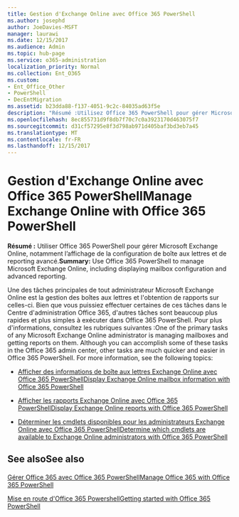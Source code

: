 ```yaml
---
title: Gestion d'Exchange Online avec Office 365 PowerShell
ms.author: josephd
author: JoeDavies-MSFT
manager: laurawi
ms.date: 12/15/2017
ms.audience: Admin
ms.topic: hub-page
ms.service: o365-administration
localization_priority: Normal
ms.collection: Ent_O365
ms.custom:
- Ent_Office_Other
- PowerShell
- DecEntMigration
ms.assetid: b23dda88-f137-4051-9c2c-84035ad63f5e
description: "Résumé :Utilisez Office 365 PowerShell pour gérer Microsoft Exchange Online, y compris la configuration des boîtes aux lettres et la création de rapports avancée."
ms.openlocfilehash: 8ec855731d9f8db7f70c7c0a3923170d463075f7
ms.sourcegitcommit: d31cf57295e8f3d798ab971d405baf3bd3eb7a45
ms.translationtype: MT
ms.contentlocale: fr-FR
ms.lasthandoff: 12/15/2017
---
```

# <a name="manage-exchange-online-with-office-365-powershell"></a><span data-ttu-id="5cdaf-103">Gestion d'Exchange Online avec Office 365 PowerShell</span><span class="sxs-lookup"><span data-stu-id="5cdaf-103">Manage Exchange Online with Office 365 PowerShell</span></span>

 <span data-ttu-id="5cdaf-104">**Résumé :** Utiliser Office 365 PowerShell pour gérer Microsoft Exchange Online, notamment l’affichage de la configuration de boîte aux lettres et de reporting avancé.</span><span class="sxs-lookup"><span data-stu-id="5cdaf-104">**Summary:** Use Office 365 PowerShell to manage Microsoft Exchange Online, including displaying mailbox configuration and advanced reporting.</span></span>
  
<span data-ttu-id="5cdaf-p101">Une des tâches principales de tout administrateur Microsoft Exchange Online est la gestion des boîtes aux lettres et l'obtention de rapports sur celles-ci. Bien que vous puissiez effectuer certaines de ces tâches dans le Centre d'administration Office 365, d'autres tâches sont beaucoup plus rapides et plus simples à exécuter dans Office 365 PowerShell. Pour plus d'informations, consultez les rubriques suivantes :</span><span class="sxs-lookup"><span data-stu-id="5cdaf-p101">One of the primary tasks of any Microsoft Exchange Online administrator is managing mailboxes and getting reports on them. Although you can accomplish some of these tasks in the Office 365 admin center, other tasks are much quicker and easier in Office 365 PowerShell. For more information, see the following topics:</span></span>
  
- [<span data-ttu-id="5cdaf-108">Afficher des informations de boîte aux lettres Exchange Online avec Office 365 PowerShell</span><span class="sxs-lookup"><span data-stu-id="5cdaf-108">Display Exchange Online mailbox information with Office 365 PowerShell</span></span>](https://technet.microsoft.com/en-us/library/mt771881%28v=exchg.160%29.aspx)
    
- [<span data-ttu-id="5cdaf-109">Afficher les rapports Exchange Online avec Office 365 PowerShell</span><span class="sxs-lookup"><span data-stu-id="5cdaf-109">Display Exchange Online reports with Office 365 PowerShell</span></span>](https://technet.microsoft.com/en-us/library/mt771882%28v=exchg.160%29.aspx)
    
- [<span data-ttu-id="5cdaf-110">Déterminer les cmdlets disponibles pour les administrateurs Exchange Online avec Office 365 PowerShell</span><span class="sxs-lookup"><span data-stu-id="5cdaf-110">Determine which cmdlets are available to Exchange Online administrators with Office 365 PowerShell</span></span>](https://technet.microsoft.com/en-us/library/mt771883%28v=exchg.160%29.aspx)
    
## <a name="see-also"></a><span data-ttu-id="5cdaf-111">See also</span><span class="sxs-lookup"><span data-stu-id="5cdaf-111">See also</span></span>

#### 

[<span data-ttu-id="5cdaf-112">Gérer Office 365 avec Office 365 PowerShell</span><span class="sxs-lookup"><span data-stu-id="5cdaf-112">Manage Office 365 with Office 365 PowerShell</span></span>](manage-office-365-with-office-365-powershell.md)
  
[<span data-ttu-id="5cdaf-113">Mise en route d'Office 365 Powershell</span><span class="sxs-lookup"><span data-stu-id="5cdaf-113">Getting started with Office 365 PowerShell</span></span>](getting-started-with-office-365-powershell.md)

